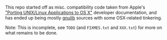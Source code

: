 This repo started off as misc. compatibility code taken from
Apple's ["Porting UNIX/Linux Applications to OS X"](https://developer.apple.com/library/mac/documentation/Porting/Conceptual/PortingUnix/intro/intro.html) developer documentation,
and has ended up being mostly [gnulib](https://www.gnu.org/software/gnulib/) sources with some OSX-related tinkering.

Note: This is incomplete, see `TODO` (and `FIXMES.txt` and `XXX.txt`) for more on
what remains to be done.
